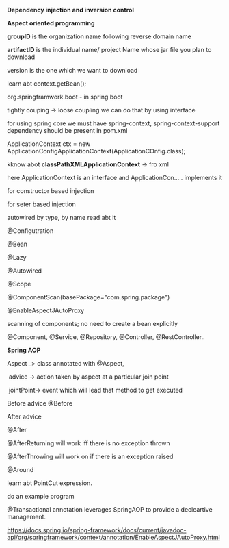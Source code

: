 **Dependency injection and inversion control**

**Aspect oriented programming**



**groupID** is the organization name following reverse domain name

**artifactID** is the individual name/ project Name whose jar file you plan to download 

version is the one which we want to download





learn abt context.getBean();



org.springframwork.boot - in spring boot





tightly couping -> loose coupling we can do that by using interface





for using spring core we must have spring-context, spring-context-support dependency should be present in pom.xml





ApplicationContext ctx = new ApplicationConfigApplicationContext(ApplicationCOnfig.class);



kknow abot **classPathXMLApplicationContext** -> fro xml



here ApplicationContext is an interface and ApplicationCon..... implements it





<cosntructor-arg > for constructor based injection



<property> for seter based injection









autowired by type, by name read abt it



@Configutration

@Bean

@Lazy

@Autowired

@Scope

@ComponentScan(basePackage="com.spring.package")

@EnableAspectJAutoProxy

scanning of components; no need to create a bean explicitly



@Component, @Service, @Repository, @Controller, @RestController..





**Spring AOP**



Aspect \_> class annotated with @Aspect,

&nbsp;advice -> action taken by aspect at a particular join point

&nbsp;jointPoint-> event which will lead that method to get executed 



Before advice @Before

After advice

@After

@AfterReturning will work iff there is no exception thrown

@AfterThrowing will work on if there is an exception raised

@Around



learn abt PointCut expression.

do an example program



@Transactional annotation leverages SpringAOP to provide a decleartive management.





https://docs.spring.io/spring-framework/docs/current/javadoc-api/org/springframework/context/annotation/EnableAspectJAutoProxy.html

